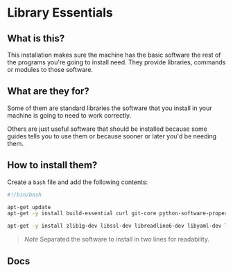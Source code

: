 # Library Essentials

## What is this?

This installation makes sure the machine has the basic software the rest of the programs you're going to install need. They provide libraries, commands or modules to those software.

## What are they for?

Some of them are standard libraries the software that you install in your machine is going to need to work correctly.

Others are just useful software that should be installed because some guides tells you to use them or because sooner or later you'd be needing them.

## How to install them?

Create a `bash` file and add the following contents:

```bash
#!/bin/bash

apt-get update
apt-get -y install build-essential curl git-core python-software-properties htop vim libfontconfig1 libgmp-dev

apt-get -y install zlib1g-dev libssl-dev libreadline6-dev libyaml-dev libncurses5-dev libxml2-dev libxslt-dev libsqlite3-dev
```
> *Note*
> Separated the software to install in two lines for readability.

## Docs